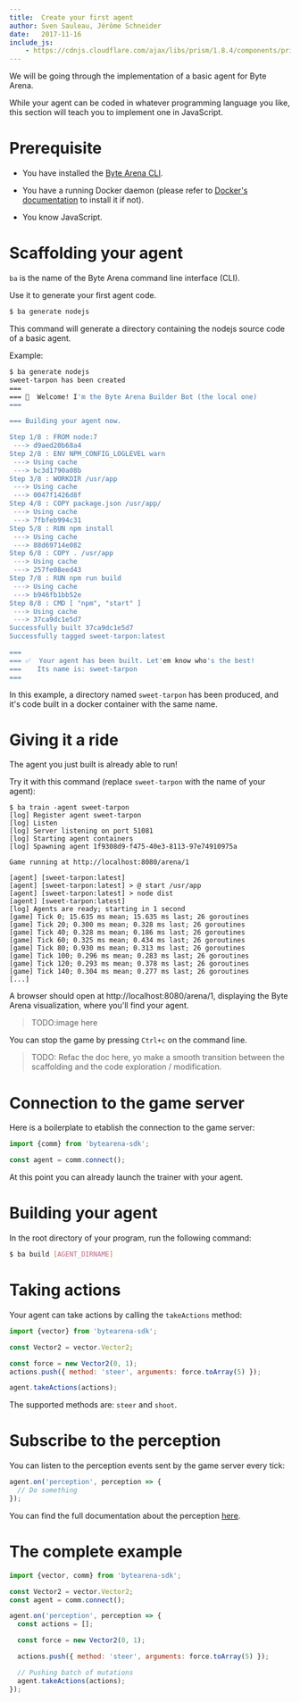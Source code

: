 ```yaml
---
title:  Create your first agent
author: Sven Sauleau, Jérôme Schneider
date:   2017-11-16
include_js:
    - https://cdnjs.cloudflare.com/ajax/libs/prism/1.8.4/components/prism-docker.min.js
---
```


We will be going through the implementation of a basic agent for Byte Arena.

While your agent can be coded in whatever programming language you like, this section will teach you to implement one in JavaScript.

# Prerequisite

- You have installed the [Byte Arena CLI](/doc/the-bytearena-cli).

- You have a running Docker daemon (please refer to [Docker's documentation](https://docs.docker.com/) to install it if not).

- You know JavaScript.

# Scaffolding your agent

`ba` is the name of the Byte Arena command line interface (CLI).

Use it to generate your first agent code.

```sh
$ ba generate nodejs
```

This command will generate a directory containing the nodejs source code of a basic agent.

Example:

```sh
$ ba generate nodejs
sweet-tarpon has been created
===
=== 🤖  Welcome! I'm the Byte Arena Builder Bot (the local one)
===

=== Building your agent now.

Step 1/8 : FROM node:7
 ---> d9aed20b68a4
Step 2/8 : ENV NPM_CONFIG_LOGLEVEL warn
 ---> Using cache
 ---> bc3d1790a08b
Step 3/8 : WORKDIR /usr/app
 ---> Using cache
 ---> 0047f1426d8f
Step 4/8 : COPY package.json /usr/app/
 ---> Using cache
 ---> 7fbfeb994c31
Step 5/8 : RUN npm install
 ---> Using cache
 ---> 88d69714e082
Step 6/8 : COPY . /usr/app
 ---> Using cache
 ---> 257fe08eed43
Step 7/8 : RUN npm run build
 ---> Using cache
 ---> b946fb1bb52e
Step 8/8 : CMD [ "npm", "start" ]
 ---> Using cache
 ---> 37ca9dc1e5d7
Successfully built 37ca9dc1e5d7
Successfully tagged sweet-tarpon:latest

===
=== ✅  Your agent has been built. Let'em know who's the best!
===    Its name is: sweet-tarpon
===
```

In this example, a directory named `sweet-tarpon` has been produced, and it's code built in a docker container with the same name.

# Giving it a ride

The agent you just built is already able to run!

Try it with this command (replace `sweet-tarpon` with the name of your agent):

```
$ ba train -agent sweet-tarpon
[log] Register agent sweet-tarpon
[log] Listen
[log] Server listening on port 51081
[log] Starting agent containers
[log] Spawning agent 1f9308d9-f475-40e3-8113-97e74910975a

Game running at http://localhost:8080/arena/1

[agent] [sweet-tarpon:latest]
[agent] [sweet-tarpon:latest] > @ start /usr/app
[agent] [sweet-tarpon:latest] > node dist
[agent] [sweet-tarpon:latest]
[log] Agents are ready; starting in 1 second
[game] Tick 0; 15.635 ms mean; 15.635 ms last; 26 goroutines
[game] Tick 20; 0.300 ms mean; 0.328 ms last; 26 goroutines
[game] Tick 40; 0.328 ms mean; 0.186 ms last; 26 goroutines
[game] Tick 60; 0.325 ms mean; 0.434 ms last; 26 goroutines
[game] Tick 80; 0.930 ms mean; 0.313 ms last; 26 goroutines
[game] Tick 100; 0.296 ms mean; 0.283 ms last; 26 goroutines
[game] Tick 120; 0.293 ms mean; 0.378 ms last; 26 goroutines
[game] Tick 140; 0.304 ms mean; 0.277 ms last; 26 goroutines
[...]
```

A browser should open at http://localhost:8080/arena/1, displaying the Byte Arena visualization, where you'll find your agent.

> TODO:image here

You can stop the game by pressing `Ctrl+c` on the command line.

> TODO: Refac the doc here, yo make a smooth transition between the scaffolding and the code exploration / modification.

<a name="comm"></a>
# Connection to the game server

Here is a boilerplate to etablish the connection to the game server:

```js
import {comm} from 'bytearena-sdk';

const agent = comm.connect();
```

At this point you can already launch the trainer with your agent.

<a name="build"></a>
# Building your agent

In the root directory of your program, run the following command:

```sh
$ ba build [AGENT_DIRNAME]
```

<a name="take-actions"></a>
# Taking actions

Your agent can take actions by calling the `takeActions` method:


```js
import {vector} from 'bytearena-sdk';

const Vector2 = vector.Vector2;

const force = new Vector2(0, 1);
actions.push({ method: 'steer', arguments: force.toArray(5) });

agent.takeActions(actions);
```

The supported methods are: `steer` and `shoot`.

<a name="perception"></a>
# Subscribe to the perception

You can listen to the perception events sent by the game server every tick:

```js
agent.on('perception', perception => {
  // Do something
});
```

You can find the full documentation about the perception [here](/doc/understanding-the-perception).

# The complete example

```js
import {vector, comm} from 'bytearena-sdk';

const Vector2 = vector.Vector2;
const agent = comm.connect();

agent.on('perception', perception => {
  const actions = [];

  const force = new Vector2(0, 1);

  actions.push({ method: 'steer', arguments: force.toArray(5) });

  // Pushing batch of mutations
  agent.takeActions(actions);
});
```
